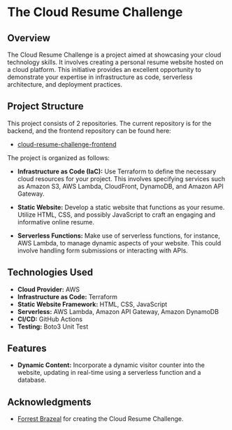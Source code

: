 # The Cloud Resume Challenge

## Overview

The Cloud Resume Challenge is a project aimed at showcasing your cloud technology skills. It involves creating a personal resume website hosted on a cloud platform. This initiative provides an excellent opportunity to demonstrate your expertise in infrastructure as code, serverless architecture, and deployment practices.

## Project Structure

This project consists of 2 repositories. The current repository is for the backend, and the frontend repository can be found here:

- [cloud-resume-challenge-frontend](https://github.com/carawole/cloudchallenge-frontend)

The project is organized as follows:

- **Infrastructure as Code (IaC):** Use Terraform to define the necessary cloud resources for your project. This involves specifying services such as Amazon S3, AWS Lambda, CloudFront, DynamoDB, and Amazon API Gateway.

- **Static Website:** Develop a static website that functions as your resume. Utilize HTML, CSS, and possibly JavaScript to craft an engaging and informative online resume.

- **Serverless Functions:** Make use of serverless functions, for instance, AWS Lambda, to manage dynamic aspects of your website. This could involve handling form submissions or interacting with APIs.

## Technologies Used

- **Cloud Provider:** AWS
- **Infrastructure as Code:** Terraform
- **Static Website Framework:** HTML, CSS, JavaScript
- **Serverless:** AWS Lambda, Amazon API Gateway, Amazon DynamoDB
- **CI/CD:** GitHub Actions
- **Testing:** Boto3 Unit Test

## Features

- **Dynamic Content:** Incorporate a dynamic visitor counter into the website, updating in real-time using a serverless function and a database.

## Acknowledgments

- [Forrest Brazeal](https://forrestbrazeal.com/) for creating the Cloud Resume Challenge.
